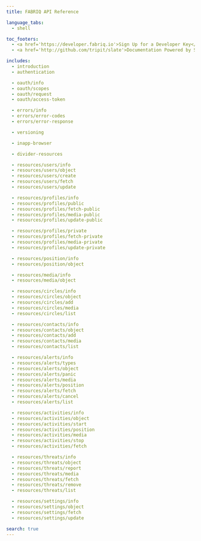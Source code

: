 ```yaml
---
title: FABRIQ API Reference

language_tabs:
  - shell

toc_footers:
  - <a href='https://developer.fabriq.io'>Sign Up for a Developer Key</a>
  - <a href='http://github.com/tripit/slate'>Documentation Powered by Slate</a>

includes:
  - introduction
  - authentication

  - oauth/info
  - oauth/scopes
  - oauth/request
  - oauth/access-token

  - errors/info
  - errors/error-codes
  - errors/error-response

  - versioning

  - inapp-browser

  - divider-resources

  - resources/users/info
  - resources/users/object
  - resources/users/create
  - resources/users/fetch
  - resources/users/update

  - resources/profiles/info
  - resources/profiles/public
  - resources/profiles/fetch-public
  - resources/profiles/media-public
  - resources/profiles/update-public

  - resources/profiles/private
  - resources/profiles/fetch-private
  - resources/profiles/media-private
  - resources/profiles/update-private

  - resources/position/info
  - resources/position/object

  - resources/media/info
  - resources/media/object

  - resources/circles/info
  - resources/circles/object
  - resources/circles/add
  - resources/circles/media
  - resources/circles/list

  - resources/contacts/info
  - resources/contacts/object
  - resources/contacts/add
  - resources/contacts/media
  - resources/contacts/list

  - resources/alerts/info
  - resources/alerts/types
  - resources/alerts/object
  - resources/alerts/panic
  - resources/alerts/media
  - resources/alerts/position
  - resources/alerts/fetch
  - resources/alerts/cancel
  - resources/alerts/list

  - resources/activities/info
  - resources/activities/object
  - resources/activities/start
  - resources/activities/position
  - resources/activities/media
  - resources/activities/stop
  - resources/activities/fetch

  - resources/threats/info
  - resources/threats/object
  - resources/threats/report
  - resources/threats/media
  - resources/threats/fetch
  - resources/threats/remove
  - resources/threats/list

  - resources/settings/info
  - resources/settings/object
  - resources/settings/fetch
  - resources/settings/update

search: true
---
```

